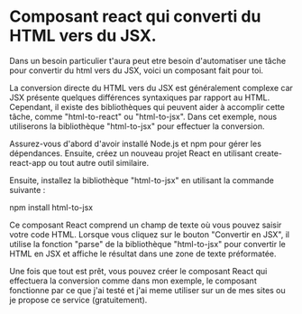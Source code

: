 # Composant react qui converti du HTML vers du JSX.

Dans un besoin particulier t'aura peut etre besoin d'automatiser une tâche pour convertir du html vers du JSX, voici un composant fait pour toi.

La conversion directe du HTML vers du JSX est généralement complexe car JSX présente quelques différences syntaxiques par rapport au HTML. Cependant, il existe des bibliothèques qui peuvent aider à accomplir cette tâche, comme "html-to-react" ou "html-to-jsx". Dans cet exemple, nous utiliserons la bibliothèque "html-to-jsx" pour effectuer la conversion.

Assurez-vous d'abord d'avoir installé Node.js et npm pour gérer les dépendances. Ensuite, créez un nouveau projet React en utilisant create-react-app ou tout autre outil similaire.

Ensuite, installez la bibliothèque "html-to-jsx" en utilisant la commande suivante :

npm install html-to-jsx

Ce composant React comprend un champ de texte où vous pouvez saisir votre code HTML. Lorsque vous cliquez sur le bouton "Convertir en JSX", il utilise la fonction "parse" de la bibliothèque "html-to-jsx" pour convertir le HTML en JSX et affiche le résultat dans une zone de texte préformatée.


Une fois que tout est prêt, vous pouvez créer le composant React qui effectuera la conversion comme dans mon exemple, le composant fonctionne par ce que j'ai testé et j'ai meme utiliser sur un de mes sites ou je propose ce service (gratuitement).

